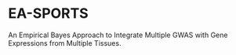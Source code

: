 # EA-SPORTS
An Empirical Bayes Approach to Integrate Multiple GWAS with Gene Expressions from Multiple Tissues.
